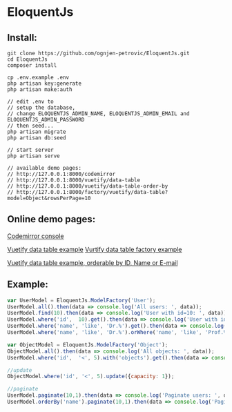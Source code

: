 # EloquentJs

## Install:
```
git clone https://github.com/ognjen-petrovic/EloquentJs.git
cd EloquentJs
composer install

cp .env.example .env
php artisan key:generate
php artisan make:auth

// edit .env to 
// setup the database, 
// change ELOQUENTJS_ADMIN_NAME, ELOQUENTJS_ADMIN_EMAIL and ELOQUENTJS_ADMIN_PASSWORD
// then seed...
php artisan migrate
php artisan db:seed

// start server
php artisan serve

// available demo pages:
// http://127.0.0.1:8000/codemirror
// http://127.0.0.1:8000/vuetify/data-table
// http://127.0.0.1:8000/vuetify/data-table-order-by
// http://127.0.0.1:8000/factory/vuetify/data-table?model=Object&rowsPerPage=10
``` 

## Online demo pages:

[Codemirror console](http://eloquentjs.ognjen-petrovic.from.hr/codemirror)

[Vuetify data table example](http://eloquentjs.ognjen-petrovic.from.hr/vuetify/data-table)
[Vurtify data table factory example](http://eloquentjs.ognjen-petrovic.from.hr/factory/vuetify/data-table?model=User&rowsPerPage=10)

[Vuetify data table example, orderable by ID, Name or E-mail](http://eloquentjs.ognjen-petrovic.from.hr/vuetify/data-table-order-by)

## Example:
```javascript
var UserModel = EloquentJs.ModelFactory('User');
UserModel.all().then(data => console.log('All users: ', data));
UserModel.find(10).then(data => console.log('User with id=10: ', data));
UserModel.where('id',  10).get().then(data => console.log('User with id=10: ', data));
UserModel.where('name', 'like', 'Dr.%').get().then(data => console.log('Doctors: ', data));
UserModel.where('name', 'like', 'Dr.%').orWhere('name', 'like', 'Prof.%').get().then(data => console.log('Drs and Profs: ', data));

var ObjectModel = EloquentJs.ModelFactory('Object');
ObjectModel.all().then(data => console.log('All objects: ', data));
UserModel.where('id',  '<', 5).with('objects').get().then(data => console.log('Some users with related objects: ', data));

//update
ObjectModel.where('id', '<', 5).update({capacity: 1});

//paginate
UserModel.paginate(10,1).then(data => console.log('Paginate users: ', data));
UserModel.orderBy('name').paginate(10,1).then(data => console.log('Paginate ordered users: ', data));
```
